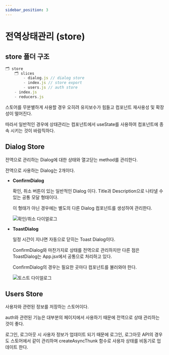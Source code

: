 ```yaml
---
sidebar_position: 3
---
```


# 전역상태관리 (store)

## store 폴더 구조

```js
🗂️ store
    🗂️ slices
        - dialog.js // dialog store
        - index.js // store export
        - users.js // auth store
    - index.js
    - reducers.js
```

스토어를 무분별하게 사용할 경우 오히려 유지보수가 힘들고 컴포넌트 재사용성 및 확장성이 떨어진다.

따라서 일반적인 경우에 상태관리는 컴포넌트에서 useState를 사용하여 컴포넌트에 종속 시키는 것이 바람직하다.

## Dialog Store

전역으로 관리하는 Dialog에 대한 상태와 열고닫는 method를 관리한다.

전역으로 사용하는 Dialog는 2개이다.

- **ConfirmDialog**

  확인, 취소 버튼이 있는 일반적인 Dialog 이다. Title과 Description으로 나타낼 수 있는 공통 모달 형태이다.

  이 형태가 아닌 경우에는 별도의 다른 Dialog 컴포넌트를 생성하여 관리한다.

  ![확인/취소 다이얼로그](/images/common/delete-post-dialog.png)

- **ToastDialog**

  일정 시간이 지나면 자동으로 닫히는 Toast Dialog이다.

  ConfirmDialog와 마찬가지로 상태를 전역으로 관리하지만 다른 점은 ToastDialog는 App.jsx에서 공통으로 처리하고 있다.

  ConfirmDialog의 경우는 필요한 곳마다 컴포넌트를 불러와야 한다.

  ![토스트 다이얼로그](/images/common/toast-dialog.png)

## Users Store

사용자와 관련된 정보를 저장하는 스토어이다.

auth와 관련된 기능은 대부분의 페이지에서 사용하기 때문에 전역으로 상태 관리하는 것이 좋다.

로그인, 로그아웃 시 사용자 정보가 업데이트 되기 때문에 로그인, 로그아웃 API의 경우도 스토어에서 같이 관리하며 createAsyncThunk 함수로 사용자 상태를 비동기로 업데이트 한다.
